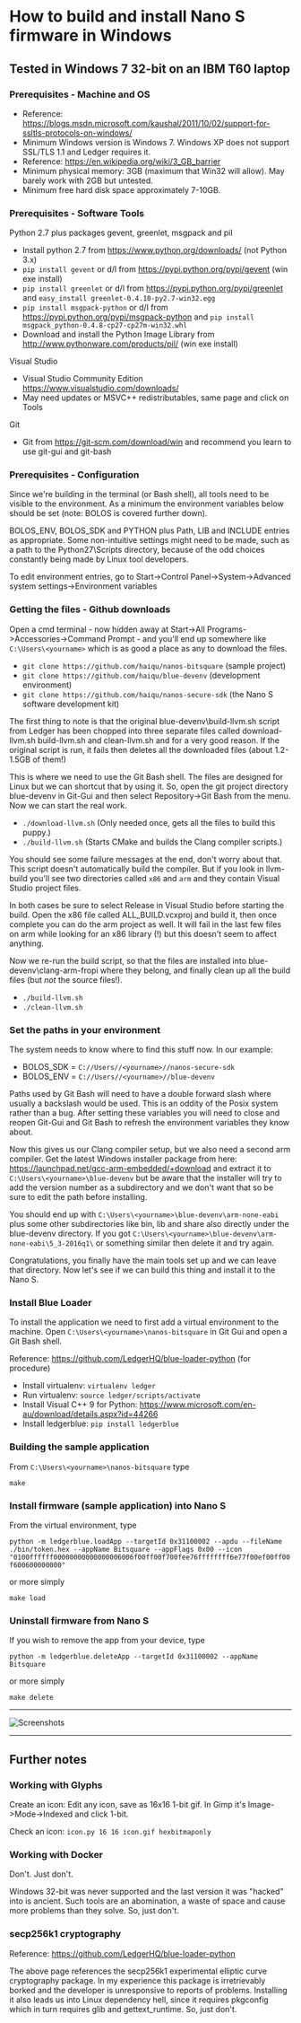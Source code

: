# How to build and install Nano S firmware in Windows

## Tested in Windows 7 32-bit on an IBM T60 laptop



### Prerequisites - Machine and OS

- Reference: https://blogs.msdn.microsoft.com/kaushal/2011/10/02/support-for-ssltls-protocols-on-windows/
- Minimum Windows version is Windows 7. Windows XP does not support SSL/TLS 1.1 and Ledger requires it.
- Reference: https://en.wikipedia.org/wiki/3_GB_barrier
- Minimum physical memory: 3GB (maximum that Win32 will allow). May barely work with 2GB but untested.
- Minimum free hard disk space approximately 7-10GB.

### Prerequisites - Software Tools

Python 2.7 plus packages gevent, greenlet, msgpack and pil

- Install python 2.7 from https://www.python.org/downloads/ (not Python 3.x)
- `pip install gevent` or d/l from https://pypi.python.org/pypi/gevent (win exe install)
- `pip install greenlet` or d/l from https://pypi.python.org/pypi/greenlet and `easy_install greenlet-0.4.10-py2.7-win32.egg`
- `pip install msgpack-python` or d/l from https://pypi.python.org/pypi/msgpack-python and `pip install msgpack_python-0.4.8-cp27-cp27m-win32.whl`
- Download and install the Python Image Library from http://www.pythonware.com/products/pil/ (win exe install)

Visual Studio

- Visual Studio Community Edition https://www.visualstudio.com/downloads/
- May need updates or MSVC++ redistributables, same page and click on Tools

Git

- Git from https://git-scm.com/download/win and recommend you learn to use git-gui and git-bash


### Prerequisites - Configuration

Since we're building in the terminal (or Bash shell), all tools need to be visible to the environment. As a minimum the environment variables below should be set (note: BOLOS is covered further down).

BOLOS_ENV, BOLOS_SDK and PYTHON plus Path, LIB and INCLUDE entries as appropriate. Some non-intuitive settings might need to be made, such as a path to the Python27\Scripts directory, because of the odd choices constantly being made by Linux tool developers.

To edit environment entries, go to Start->Control Panel->System->Advanced system settings->Environment variables


### Getting the files - Github downloads

Open a cmd terminal - now hidden away at Start->All Programs->Accessories->Command Prompt - and you'll end up somewhere like `C:\Users\<yourname>` which is as good a place as any to download the files.

- `git clone https://github.com/haiqu/nanos-bitsquare` (sample project)
- `git clone https://github.com/haiqu/blue-devenv` (development environment)
- `git clone https://github.com/haiqu/nanos-secure-sdk` (the Nano S software development kit)

The first thing to note is that the original blue-devenv\build-llvm.sh script from Ledger has been chopped into three separate files called download-llvm.sh build-llvm.sh and clean-llvm.sh and for a very good reason. If the original script is run, it fails then deletes all the downloaded files (about 1.2-1.5GB of them!)

This is where we need to use the Git Bash shell. The files are designed for Linux but we can shortcut that by using it. So, open the git project directory blue-devenv in Git-Gui and then select Repository->Git Bash from the menu. Now we can start the real work.

- `./download-llvm.sh` (Only needed once, gets all the files to build this puppy.)
- `./build-llvm.sh` (Starts CMake and builds the Clang compiler scripts.)

You should see some failure messages at the end, don't worry about that. This script doesn't automatically build the compiler. But if you look in llvm-build you'll see two directories called `x86` and `arm` and they contain Visual Studio project files.

In both cases be sure to select Release in Visual Studio before starting the build. Open the x86 file called ALL_BUILD.vcxproj and build it, then once complete you can do the arm project as well. It will fail in the last few files on arm while looking for an x86 library (!) but this doesn't seem to affect anything.

Now we re-run the build script, so that the files are installed into blue-devenv\clang-arm-fropi where they belong, and finally clean up all the build files (but _not_ the source files!).

- `./build-llvm.sh`
- `./clean-llvm.sh`


### Set the paths in your environment

The system needs to know where to find this stuff now. In our example:

- BOLOS_SDK = `C://Users//<yourname>//nanos-secure-sdk`
- BOLOS_ENV = `C://Users//<yourname>//blue-devenv`

Paths used by Git Bash will need to have a double forward slash where usually a backslash would be used. This is an oddity of the Posix system rather than a bug. After setting these variables you will need to close and reopen Git-Gui and Git Bash to refresh the environment variables they know about.

Now this gives us our Clang compiler setup, but we also need a second arm compiler. Get the latest Windows installer package from here: https://launchpad.net/gcc-arm-embedded/+download and extract it to `C:\Users\<yourname>\blue-devenv` but be aware that the installer will try to add the version number as a subdirectory and we don't want that so be sure to edit the path before installing.

You should end up with `C:\Users\<yourname>\blue-devenv\arm-none-eabi` plus some other subdirectories like bin, lib and share also directly under the blue-devenv directory. If you got `C:\Users\<yourname>\blue-devenv\arm-none-eabi\5_3-2016q1\` or something similar then delete it and try again.

Congratulations, you finally have the main tools set up and we can leave that directory. Now let's see if we can build this thing and install it to the Nano S.


### Install Blue Loader

To install the application we need to first add a virtual environment to the machine. Open `C:\Users\<yourname>\nanos-bitsquare` in Git Gui and open a Git Bash shell.

Reference: https://github.com/LedgerHQ/blue-loader-python (for procedure)

- Install virtualenv: `virtualenv ledger`
- Run virtualenv:  `source ledger/scripts/activate`
- Install Visual C++ 9 for Python: https://www.microsoft.com/en-au/download/details.aspx?id=44266
- Install ledgerblue: `pip install ledgerblue`


### Building the sample application

From `C:\Users\<yourname>\nanos-bitsquare` type

`make`


### Install firmware (sample application) into Nano S

From the virtual environment, type

`python -m ledgerblue.loadApp --targetId 0x31100002 --apdu --fileName ./bin/token.hex --appName Bitsquare --appFlags 0x00 --icon "0100ffffff00000000000000006006f00ff00f700fee76ffffffff6e77f00ef00ff00f600600000000"`

or more simply

`make load`


### Uninstall firmware from Nano S

If you wish to remove the app from your device, type

`python -m ledgerblue.deleteApp --targetId 0x31100002 --appName Bitsquare`

or more simply

`make delete`


-------------------------------

![Screenshots](http://i.imgur.com/poHFClD.jpg)


-------------------------------

## Further notes 


### Working with Glyphs

Create an icon: Edit any icon, save as 16x16 1-bit gif. In Gimp it's Image->Mode->Indexed and click 1-bit.

Check an icon: `icon.py 16 16 icon.gif hexbitmaponly`


### Working with Docker

Don't. Just don't.

Windows 32-bit was never supported and the last version it was "hacked" into is ancient. Such tools are an abomination, a waste of space and cause more problems than they solve. So, just don't.


### secp256k1 cryptography

Reference: https://github.com/LedgerHQ/blue-loader-python

The above page references the secp256k1 experimental elliptic curve cryptography package. In my experience this package is irretrievably borked and the developer is unresponsive to reports of problems. Installing it also leads us into Linux dependency hell, since it requires pkgconfig which in turn requires glib and gettext_runtime. So, just don't.
